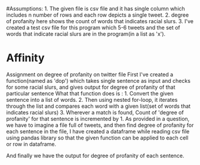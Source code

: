 #Assumptions:
              1. The given file is csv file and it has single column which includes n number of rows and each row depicts a single tweet.
              2. degree of profanity here shows the count of words that indicates racial slurs.
              3. I've created a test csv file for this program which 5-6 tweets and the set of words that indicate racial slurs 
                  are in the program(in a list as 'x').

# Affinity
Assignment on degree of profanity on twitter file
First I've created a function(named as 'dop') which takes single sentence as input and checks for some racial slurs, and gives output for degree of profanity of that particular sentence
What that function does is : 
                      1. Convert the given sentence into a list of words.
                      2. Then using nested for-loop, it iterates through the list and compares each word with a given
                          list(set of words that indicates racial slurs)
                      3. Wherever a match is found, Count of 'degree of profanity' for that sentence is incremented by 1.
As provided in a question, we have to imagine a file full of tweets, and then find degree of profanity for each sentence in the file, I have created a dataframe while reading csv file using pandas library so that the given function can be applied to each cell or row in dataframe.

And finally we have the output for degree of profanity of each sentence.

